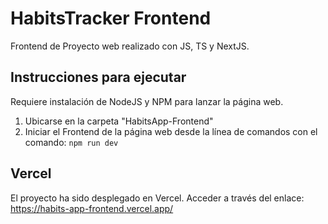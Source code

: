 # HabitsTracker Frontend
Frontend de Proyecto web realizado con JS, TS y NextJS.

## Instrucciones para ejecutar
Requiere instalación de NodeJS y NPM para lanzar la página web.

1. Ubicarse en la carpeta "HabitsApp-Frontend"
2. Iniciar el Frontend de la página web desde la línea de comandos con el comando: ```npm run dev```

## Vercel
El proyecto ha sido desplegado en Vercel. Acceder a través del enlace: https://habits-app-frontend.vercel.app/